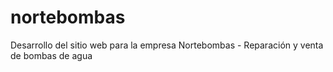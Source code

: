 # nortebombas
Desarrollo del sitio web para la empresa Nortebombas - Reparación y venta de bombas de agua
